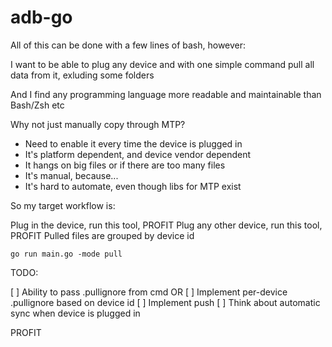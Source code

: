 # adb-go

All of this can be done with a few lines of bash, however:

I want to be able to plug any device and with one simple command pull all data from it,
exluding some folders

And I find any programming language more readable and maintainable than Bash/Zsh etc

Why not just manually copy through MTP?

* Need to enable it every time the device is plugged in
* It's platform dependent, and device vendor dependent
* It hangs on big files or if there are too many files
* It's manual, because...
* It's hard to automate, even though libs for MTP exist

So my target workflow is:

Plug in the device, run this tool, PROFIT
Plug any other device, run this tool, PROFIT
Pulled files are grouped by device id

```
go run main.go -mode pull
```

TODO:

[ ] Ability to pass .pullignore from cmd OR
[ ] Implement per-device .pullignore based on device id
[ ] Implement push
[ ] Think about automatic sync when device is plugged in

PROFIT
